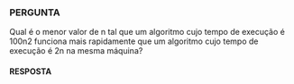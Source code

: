### PERGUNTA

Qual é o menor valor de n tal que um algoritmo cujo tempo de execução é 100n2
funciona mais rapidamente
que um algoritmo cujo tempo de execução é 2n na mesma máquina?

#### RESPOSTA

